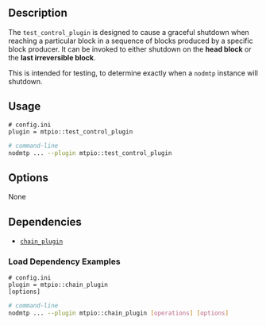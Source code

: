 
## Description

The `test_control_plugin` is designed to cause a graceful shutdown when reaching a particular block in a sequence of blocks produced by a specific block producer. It can be invoked to either shutdown on the **head block** or the **last irreversible block**.

This is intended for testing, to determine exactly when a `nodmtp` instance will shutdown.

## Usage

```console
# config.ini
plugin = mtpio::test_control_plugin
```
```sh
# command-line
nodmtp ... --plugin mtpio::test_control_plugin
```

## Options

None

## Dependencies

* [`chain_plugin`](../chain_plugin/index.md)

### Load Dependency Examples

```console
# config.ini
plugin = mtpio::chain_plugin
[options]
```
```sh
# command-line
nodmtp ... --plugin mtpio::chain_plugin [operations] [options]
```
